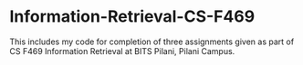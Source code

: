 # Information-Retrieval-CS-F469

This includes my code for completion of three assignments given as part of CS F469 Information Retrieval at BITS Pilani, Pilani Campus.

